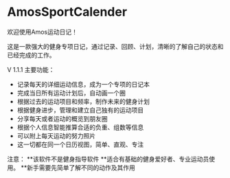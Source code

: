 # AmosSportCalender

欢迎使用Amos运动日记！

这是一款强大的健身专项日记，通过记录、回顾、计划，清晰的了解自己的状态和已经完成的工作。

V 1.1.1 主要功能：
- 记录每天的详细运动信息，成为一个专项的日记本
- 完成当日所有运动计划后，自动画一个圈
- 根据过去的运动项目和频率，制作未来的健身计划
- 根据健身进步，管理和建立自己独有的运动项目
- 分享每天或者运动的概览到朋友圈
- 根据个人信息智能推算合适的负重、组数等信息
- 可以附上每天运动的努力照片
- 这一切都在同一个日历视图，简单、直观、专注

注意：
**该软件不是健身指导软件
**适合有基础的健身爱好者、专业运动员使用。
**新手需要先简单了解不同的动作及其作用
